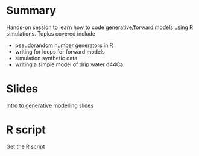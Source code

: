 # Summary

Hands-on session to learn how to code generative/forward models using R simulations. Topics covered include

- pseudorandom number generators in R
- writing for loops for forward models
- simulation synthetic data
- writing a simple model of drip water d44Ca

# Slides

[Intro to generative modelling slides](slides/Day2_1_simulations.pptx)

# R script

[Get the R script](scripts/Generative_modelling.R)
